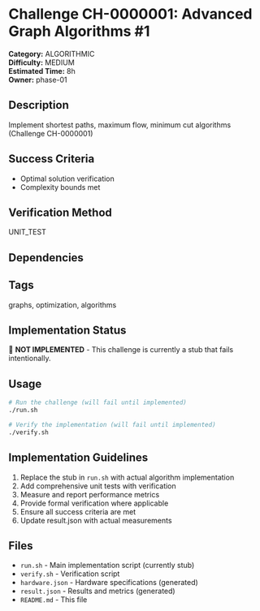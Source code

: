 # Challenge CH-0000001: Advanced Graph Algorithms #1

**Category:** ALGORITHMIC  
**Difficulty:** MEDIUM  
**Estimated Time:** 8h  
**Owner:** phase-01  

## Description

Implement shortest paths, maximum flow, minimum cut algorithms (Challenge CH-0000001)

## Success Criteria

- Optimal solution verification
- Complexity bounds met

## Verification Method

UNIT_TEST

## Dependencies



## Tags

graphs, optimization, algorithms

## Implementation Status

🚧 **NOT IMPLEMENTED** - This challenge is currently a stub that fails intentionally.

## Usage

```bash
# Run the challenge (will fail until implemented)
./run.sh

# Verify the implementation (will fail until implemented) 
./verify.sh
```

## Implementation Guidelines

1. Replace the stub in `run.sh` with actual algorithm implementation
2. Add comprehensive unit tests with verification
3. Measure and report performance metrics
4. Provide formal verification where applicable
5. Ensure all success criteria are met
6. Update result.json with actual measurements

## Files

- `run.sh` - Main implementation script (currently stub)
- `verify.sh` - Verification script
- `hardware.json` - Hardware specifications (generated)
- `result.json` - Results and metrics (generated)
- `README.md` - This file
